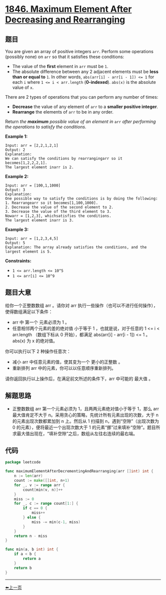 # [1846. Maximum Element After Decreasing and Rearranging](https://leetcode.com/problems/maximum-element-after-decreasing-and-rearranging/)


## 题目

You are given an array of positive integers `arr`. Perform some operations (possibly none) on `arr` so that it satisfies these conditions:

- The value of the **first** element in `arr` must be `1`.
- The absolute difference between any 2 adjacent elements must be **less than or equal to** `1`. In other words, `abs(arr[i] - arr[i - 1]) <= 1` for each `i` where `1 <= i < arr.length` (**0-indexed**). `abs(x)` is the absolute value of `x`.

There are 2 types of operations that you can perform any number of times:

- **Decrease** the value of any element of `arr` to a **smaller positive integer**.
- **Rearrange** the elements of `arr` to be in any order.

Return *the **maximum** possible value of an element in* `arr` *after performing the operations to satisfy the conditions*.

**Example 1:**

```
Input: arr = [2,2,1,2,1]
Output: 2
Explanation:
We can satisfy the conditions by rearrangingarr so it becomes[1,2,2,2,1].
The largest element inarr is 2.

```

**Example 2:**

```
Input: arr = [100,1,1000]
Output: 3
Explanation:
One possible way to satisfy the conditions is by doing the following:
1. Rearrangearr so it becomes[1,100,1000].
2. Decrease the value of the second element to 2.
3. Decrease the value of the third element to 3.
Nowarr = [1,2,3], whichsatisfies the conditions.
The largest element inarr is 3.
```

**Example 3:**

```
Input: arr = [1,2,3,4,5]
Output: 5
Explanation: The array already satisfies the conditions, and the largest element is 5.

```

**Constraints:**

- `1 <= arr.length <= 10^5`
- `1 <= arr[i] <= 10^9`

## 题目大意

给你一个正整数数组 arr 。请你对 arr 执行一些操作（也可以不进行任何操作），使得数组满足以下条件：

- arr 中 第一个 元素必须为 1 。
- 任意相邻两个元素的差的绝对值 小于等于 1 ，也就是说，对于任意的 1 <= i < arr.length （数组下标从 0 开始），都满足 abs(arr[i] - arr[i - 1]) <= 1 。abs(x) 为 x 的绝对值。

你可以执行以下 2 种操作任意次：

- 减小 arr 中任意元素的值，使其变为一个 更小的正整数 。
- 重新排列 arr 中的元素，你可以以任意顺序重新排列。

请你返回执行以上操作后，在满足前文所述的条件下，arr 中可能的 最大值 。

## 解题思路

- 正整数数组 arr 第一个元素必须为 1，且两两元素绝对值小于等于 1，那么 arr 最大值肯定不大于 n。采用贪心的策略，先统计所有元素出现的次数，大于 n 的元素出现次数都累加到 n 上。然后从 1 扫描到 n，遇到“空隙”（出现次数为 0 的元素），便将最近一个出现次数大于 1 的元素“挪”过来填补“空隙”。题目所求最大值出现在，“填补空隙”之后，数组从左往右连续的最右端。

## 代码

```go
package leetcode

func maximumElementAfterDecrementingAndRearranging(arr []int) int {
	n := len(arr)
	count := make([]int, n+1)
	for _, v := range arr {
		count[min(v, n)]++
	}
	miss := 0
	for _, c := range count[1:] {
		if c == 0 {
			miss++
		} else {
			miss -= min(c-1, miss)
		}
	}
	return n - miss
}

func min(a, b int) int {
	if a < b {
		return a
	}
	return b
}
```


----------------------------------------------
<p><a href="https://books.halfrost.com/leetcode/ChapterFour/1700~1799/1758.Minimum-Changes-To-Make-Alternating-Binary-String/">⬅️上一页</a></p>

